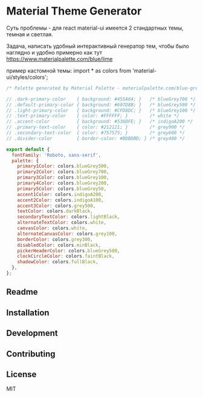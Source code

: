 # Material Theme Generator

Суть проблемы - для react material-ui имеется 2 стандартных темы, темная и светлая. 

Задача, написать удобный интерактивный генератор тем, чтобы было наглядно и удобно примерно как тут https://www.materialpalette.com/blue/lime

пример кастомной темы:
import * as colors from 'material-ui/styles/colors';

```js
/* Palette generated by Material Palette - materialpalette.com/blue-grey/indigo */

// .dark-primary-color    { background: #455A64; }   /* blueGrey700 */
// .default-primary-color { background: #607D8B; }   /* blueGrey500 */
// .light-primary-color   { background: #CFD8DC; }   /* blueGrey100 */
// .text-primary-color    { color: #FFFFFF; }        /* white */
// .accent-color          { background: #536DFE; }   /* indigoA200 */
// .primary-text-color    { color: #212121; }        /* grey900 */
// .secondary-text-color  { color: #757575; }        /* grey600 */
// .divider-color         { border-color: #BDBDBD; } /* grey400 */

export default {
  fontFamily: 'Roboto, sans-serif',
  palette: {
    primary1Color: colors.blueGrey500,
    primary2Color: colors.blueGrey700,
    primary3Color: colors.blueGrey100,
    primary4Color: colors.blueGrey200,
    primary5Color: colors.blueGrey50,
    accent1Color: colors.indigoA200,
    accent2Color: colors.indigoA100,
    accent3Color: colors.grey500,
    textColor: colors.darkBlack,
    secondaryTextColor: colors.lightBlack,
    alternateTextColor: colors.white,
    canvasColor: colors.white,
    alternateСanvasColor: colors.grey100,
    borderColor: colors.grey300,
    disabledColor: colors.minBlack,
    pickerHeaderColor: colors.blueGrey500,
    clockCircleColor: colors.faintBlack,
    shadowColor: colors.fullBlack,
  },
};
```

## Readme


## Installation


## Development


## Contributing


## License

MIT

